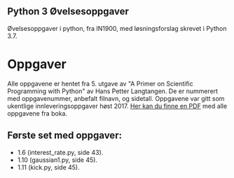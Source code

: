 ## Python 3 Øvelsesoppgaver
Øvelsesoppgaver i python, fra IN1900, med løsningsforslag skrevet i Python 3.7.

# Oppgaver
Alle oppgavene er hentet fra 5. utgave av "A Primer on Scientific Programming with Python" av Hans Petter Langtangen.
De er nummerert med oppgavenummer, anbefalt filnavn, og sidetall. Oppgavene var gitt som ukentlige innleveringsoppgaver høst 2017. [Her kan du finne en PDF](docs/OppgavePDFer/in1900_exercises_2017.pdf) med alle oppgavene fra boka.

## Første set med oppgaver:
- 1.6 (interest_rate.py, side 43).
- 1.10 (gaussian1.py, side 45).
- 1.11 (kick.py, side 45).
